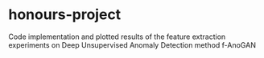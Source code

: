 # honours-project

Code implementation and plotted results of the feature extraction experiments on Deep Unsupervised Anomaly Detection method f-AnoGAN

